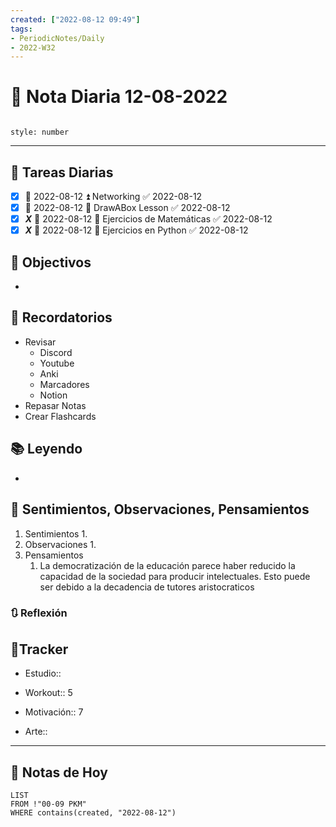 ```yaml
---
created: ["2022-08-12 09:49"]
tags:
- PeriodicNotes/Daily
- 2022-W32
---
```


# 📅 Nota Diaria 12-08-2022
```toc

style: number

```

---
## 🔷 Tareas Diarias
- [x] 📅 2022-08-12 ⏫ Networking ✅ 2022-08-12
- [x] 📅 2022-08-12 🔼 DrawABox Lesson ✅ 2022-08-12
- [x] ***X*** 📅 2022-08-12 🔽 Ejercicios de Matemáticas ✅ 2022-08-12
- [x] ***X*** 📅 2022-08-12 🔽 Ejercicios en Python ✅ 2022-08-12

## 🎯 Objectivos
- 
## 📕 Recordatorios
- Revisar
	- Discord
	- Youtube
	- Anki
	- Marcadores
	- Notion
- Repasar Notas
- Crear Flashcards

## 📚 Leyendo
- 
## 💬 Sentimientos, Observaciones, Pensamientos 
1. Sentimientos
	1. 
2. Observaciones
	1. 
3. Pensamientos
	1. La democratización de la educación parece haber reducido la capacidad de la sociedad para producir intelectuales. Esto puede ser debido a la decadencia de tutores aristocraticos
### 🔃 Reflexión

## 🔷Tracker

- Estudio::

- Workout:: 5

- Motivación:: 7

- Arte::
---

## 📅 Notas de Hoy
```dataview
LIST 
FROM !"00-09 PKM" 
WHERE contains(created, "2022-08-12")
```